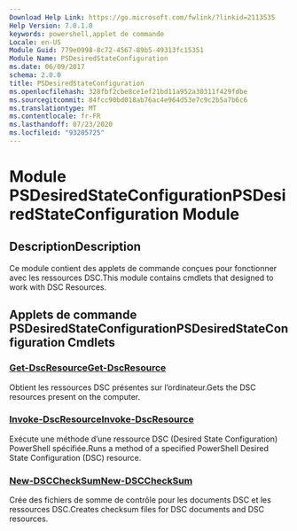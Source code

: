 ```yaml
---
Download Help Link: https://go.microsoft.com/fwlink/?linkid=2113535
Help Version: 7.0.1.0
keywords: powershell,applet de commande
Locale: en-US
Module Guid: 779e0998-8c72-4567-89b5-49313fc15351
Module Name: PSDesiredStateConfiguration
ms.date: 06/09/2017
schema: 2.0.0
title: PSDesiredStateConfiguration
ms.openlocfilehash: 328fbf2cbe8ce1ef21bd11a952a30311f429fdbe
ms.sourcegitcommit: 84fcc90bd018ab76ac4e964d53e7c9c2b5a7b6c6
ms.translationtype: MT
ms.contentlocale: fr-FR
ms.lasthandoff: 07/23/2020
ms.locfileid: "93205725"
---
```

# <span data-ttu-id="6ef6c-103">Module PSDesiredStateConfiguration</span><span class="sxs-lookup"><span data-stu-id="6ef6c-103">PSDesiredStateConfiguration Module</span></span>

## <span data-ttu-id="6ef6c-104">Description</span><span class="sxs-lookup"><span data-stu-id="6ef6c-104">Description</span></span>
<span data-ttu-id="6ef6c-105">Ce module contient des applets de commande conçues pour fonctionner avec les ressources DSC.</span><span class="sxs-lookup"><span data-stu-id="6ef6c-105">This module contains cmdlets that designed to work with DSC Resources.</span></span>

## <span data-ttu-id="6ef6c-106">Applets de commande PSDesiredStateConfiguration</span><span class="sxs-lookup"><span data-stu-id="6ef6c-106">PSDesiredStateConfiguration Cmdlets</span></span>

### [<span data-ttu-id="6ef6c-107">Get-DscResource</span><span class="sxs-lookup"><span data-stu-id="6ef6c-107">Get-DscResource</span></span>](Get-DscResource.md)
<span data-ttu-id="6ef6c-108">Obtient les ressources DSC présentes sur l’ordinateur.</span><span class="sxs-lookup"><span data-stu-id="6ef6c-108">Gets the DSC resources present on the computer.</span></span>

### [<span data-ttu-id="6ef6c-109">Invoke-DscResource</span><span class="sxs-lookup"><span data-stu-id="6ef6c-109">Invoke-DscResource</span></span>](Invoke-DscResource.md)
<span data-ttu-id="6ef6c-110">Exécute une méthode d’une ressource DSC (Desired State Configuration) PowerShell spécifiée.</span><span class="sxs-lookup"><span data-stu-id="6ef6c-110">Runs a method of a specified PowerShell Desired State Configuration (DSC) resource.</span></span>

### [<span data-ttu-id="6ef6c-111">New-DSCCheckSum</span><span class="sxs-lookup"><span data-stu-id="6ef6c-111">New-DSCCheckSum</span></span>](New-DSCCheckSum.md)
<span data-ttu-id="6ef6c-112">Crée des fichiers de somme de contrôle pour les documents DSC et les ressources DSC.</span><span class="sxs-lookup"><span data-stu-id="6ef6c-112">Creates checksum files for DSC documents and DSC resources.</span></span>
